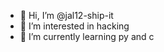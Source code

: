 - 👋 Hi, I’m @jal12-ship-it
- 👀 I’m interested in hacking
- 🌱 I’m currently learning py and c

<!---
jal12-ship-it/jal12-ship-it is a ✨ special ✨ repository because its `README.md` (this file) appears on your GitHub profile.
You can click the Preview link to take a look at your changes.
--->
